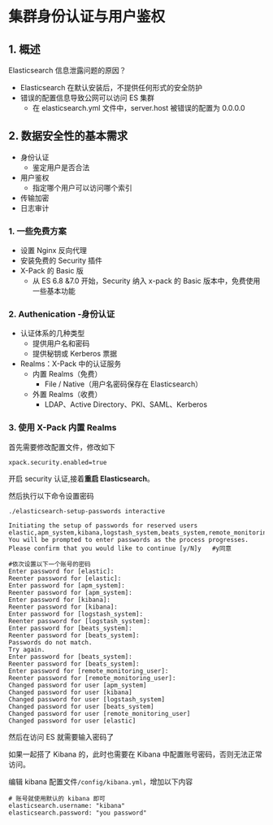 # 集群身份认证与用户鉴权

## 1. 概述

Elasticsearch 信息泄露问题的原因？

* Elasticsearch 在默认安装后，不提供任何形式的安全防护
* 错误的配置信息导致公网可以访问 ES 集群
  * 在 elasticsearch.yml 文件中，server.host 被错误的配置为 0.0.0.0



## 2. 数据安全性的基本需求

* 身份认证
  * 鉴定用户是否合法
* 用户鉴权
  * 指定哪个用户可以访问哪个索引
* 传输加密
* 日志审计



### 1. 一些免费方案

* 设置 Nginx 反向代理
* 安装免费的 Security 插件
* X-Pack 的 Basic 版
  * 从 ES 6.8 &7.0 开始，Security 纳入 x-pack 的 Basic 版本中，免费使用一些基本功能



### 2. Authenication -身份认证

* 认证体系的几种类型
  * 提供用户名和密码
  * 提供秘钥或 Kerberos 票据
* Realms：X-Pack 中的认证服务
  * 内置 Realms（免费）
    * File / Native（用户名密码保存在 Elasticsearch）
  * 外置 Realms（收费）
    * LDAP、Active Directory、PKI、SAML、Kerberos



### 3. 使用 X-Pack 内置 Realms

 首先需要修改配置文件，修改如下

```shell
xpack.security.enabled=true
```

开启 security 认证,接着**重启 Elasticsearch**。

然后执行以下命令设置密码

```shell
./elasticsearch-setup-passwords interactive
```

```shell
Initiating the setup of passwords for reserved users elastic,apm_system,kibana,logstash_system,beats_system,remote_monitoring_user.
You will be prompted to enter passwords as the process progresses.
Please confirm that you would like to continue [y/N]y   #y同意

#依次设置以下一个账号的密码
Enter password for [elastic]: 
Reenter password for [elastic]: 
Enter password for [apm_system]: 
Reenter password for [apm_system]: 
Enter password for [kibana]: 
Reenter password for [kibana]: 
Enter password for [logstash_system]: 
Reenter password for [logstash_system]: 
Enter password for [beats_system]: 
Reenter password for [beats_system]: 
Passwords do not match.
Try again.
Enter password for [beats_system]: 
Reenter password for [beats_system]: 
Enter password for [remote_monitoring_user]: 
Reenter password for [remote_monitoring_user]: 
Changed password for user [apm_system]
Changed password for user [kibana]
Changed password for user [logstash_system]
Changed password for user [beats_system]
Changed password for user [remote_monitoring_user]
Changed password for user [elastic]
```



然后在访问 ES 就需要输入密码了

如果一起搭了 Kibana 的，此时也需要在 Kibana 中配置账号密码，否则无法正常访问。

编辑 kibana 配置文件`/config/kibana.yml`，增加以下内容

```shell
# 账号就使用默认的 kibana 即可
elasticsearch.username: "kibana"
elasticsearch.password: "you password"
```
